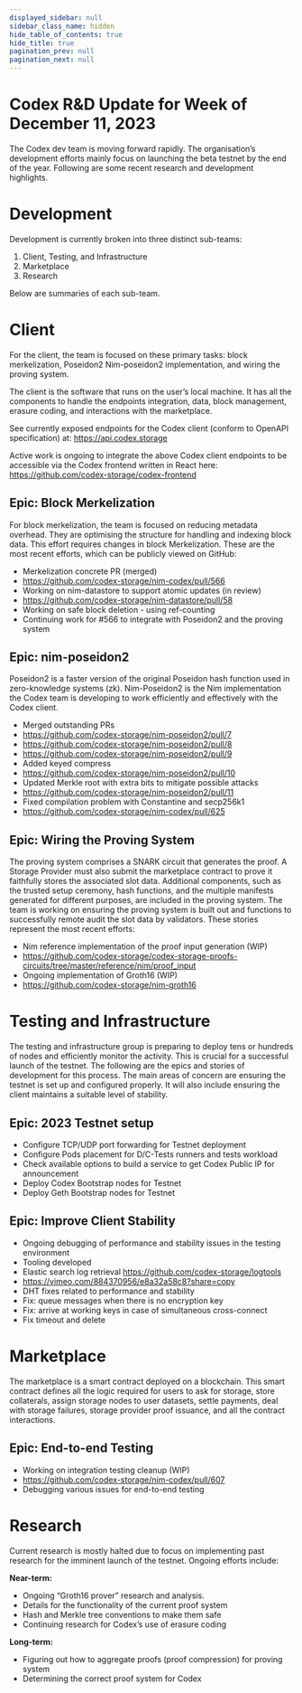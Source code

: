 ```yaml
---
displayed_sidebar: null
sidebar_class_name: hidden
hide_table_of_contents: true
hide_title: true
pagination_prev: null
pagination_next: null
---
```


# **Codex R&D Update for Week of December 11, 2023**

The Codex dev team is moving forward rapidly. The organisation’s development efforts mainly focus on launching the beta testnet by the end of the year. Following are some recent research and development highlights. 

# **Development** 

Development is currently broken into three distinct sub-teams: 

1. Client, Testing, and Infrastructure
2. Marketplace 
3. Research 

Below are summaries of each sub-team.

# **Client**

For the client, the team is focused on these primary tasks: block merkelization, Poseidon2 Nim-poseidon2 implementation, and wiring the proving system. 

The client is the software that runs on the user’s local machine. It has all the components to handle the endpoints integration, data, block management, erasure coding, and interactions with the marketplace. 

See currently exposed endpoints for the Codex client (conform to OpenAPI specification) at: <https://api.codex.storage>

Active work is ongoing to integrate the above Codex client endpoints to be accessible via the Codex frontend written in React here: <https://github.com/codex-storage/codex-frontend>

## **Epic: Block Merkelization** 

For block merkelization, the team is focused on reducing metadata overhead. They are optimising the structure for handling and indexing block data. This effort requires changes in block Merkelization. These are the most recent efforts, which can be publicly viewed on GitHub:   

- Merkelization concrete PR (merged)
- <https://github.com/codex-storage/nim-codex/pull/566>
- Working on nim-datastore to support atomic updates (in review)
- <https://github.com/codex-storage/nim-datastore/pull/58>
- Working on safe block deletion - using ref-counting
- Continuing work for #566 to integrate with Poseidon2 and the proving system

## **Epic: nim-poseidon2**

Poseidon2 is a faster version of the original Poseidon hash function used in zero-knowledge systems (zk). Nim-Poseidon2 is the Nim implementation the Codex team is developing to work efficiently and effectively with the Codex client. 

- Merged outstanding PRs
- <https://github.com/codex-storage/nim-poseidon2/pull/7>
- <https://github.com/codex-storage/nim-poseidon2/pull/8>
- <https://github.com/codex-storage/nim-poseidon2/pull/9>
- Added keyed compress
- <https://github.com/codex-storage/nim-poseidon2/pull/10>
- Updated Merkle root with extra bits to mitigate possible attacks
- <https://github.com/codex-storage/nim-poseidon2/pull/11>
- Fixed compilation problem with Constantine and secp256k1
- <https://github.com/codex-storage/nim-codex/pull/625>

## **Epic: Wiring the Proving System**

The proving system comprises a SNARK circuit that generates the proof. A Storage Provider must also submit the marketplace contract to prove it faithfully stores the associated slot data. Additional components, such as the trusted setup ceremony, hash functions, and the multiple manifests generated for different purposes, are included in the proving system. The team is working on ensuring the proving system is built out and functions to successfully remote audit the slot data by validators. These stories represent the most recent efforts: 

- Nim reference implementation of the proof input generation (WIP)
- <https://github.com/codex-storage/codex-storage-proofs-circuits/tree/master/reference/nim/proof_input>
- Ongoing implementation of Groth16 (WIP)
- <https://github.com/codex-storage/nim-groth16>

# **Testing and Infrastructure**

The testing and infrastructure group is preparing to deploy tens or hundreds of nodes and efficiently monitor the activity. This is crucial for a successful launch of the testnet. The following are the epics and stories of development for this process. The main areas of concern are ensuring the testnet is set up and configured properly. It will also include ensuring the client maintains a suitable level of stability. 

## **Epic: 2023 Testnet setup**

- Configure TCP/UDP port forwarding for Testnet deployment
- Configure Pods placement for D/C-Tests runners and tests workload
- Check available options to build a service to get Codex Public IP for announcement
- Deploy Codex Bootstrap nodes for Testnet
- Deploy Geth Bootstrap nodes for Testnet

## **Epic: Improve Client Stability**

- Ongoing debugging of performance and stability issues in the testing environment
- Tooling developed 
- Elastic search log retrieval <https://github.com/codex-storage/logtools>
- <https://vimeo.com/884370956/e8a32a58c8?share=copy>
- DHT fixes related to performance and stability 
- Fix: queue messages when there is no encryption key
- Fix: arrive at working keys in case of simultaneous cross-connect
- Fix timeout and delete

# **Marketplace**

The marketplace is a smart contract deployed on a blockchain. This smart contract defines all the logic required for users to ask for storage, store collaterals, assign storage nodes to user datasets, settle payments, deal with storage failures, storage provider proof issuance, and all the contract interactions.

## **Epic: End-to-end Testing**

- Working on integration testing cleanup (WIP)
- <https://github.com/codex-storage/nim-codex/pull/607>
- Debugging various issues for end-to-end testing

# **Research** 

Current research is mostly halted due to focus on implementing past research for the imminent launch of the testnet. Ongoing efforts include: 

**Near-term:**

- Ongoing “Groth16 prover” research and analysis. 
- Details for the functionality of the current proof system
- Hash and Merkle tree conventions to make them safe
- Continuing research for Codex’s use of erasure coding

**Long-term:**

- Figuring out how to aggregate proofs (proof compression) for proving system
- Determining the correct proof system for Codex

